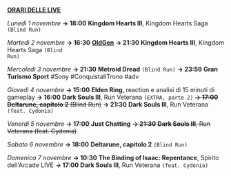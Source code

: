 <b><u>ORARI DELLE LIVE</u></b>

<i>Lunedì 1 novembre</i>
<b>→ 18:00</b> <b>Kingdom Hearts III</b>, Kingdom Hearts Saga <code>(Blind Run)</code>

<i>Martedì 2 novembre</i>
<b>→ 16:30</b> <a href="https://www.twitch.tv/oldgenproject"><b>OldGen</b></a>
<b>→ 21:30</b> <b>Kingdom Hearts III</b>, Kingdom Hearts Saga <code>(Blind Run)</code>

<i>Mercoledì 3 novembre</i>
<b>→ 21:30</b> <b>Metroid Dread</b> <code>(Blind Run)</code>
<b>→ 23:59</b> <b>Gran Turismo Sport</b> #Sony #ConquistaIlTrono #adv

<i>Giovedì 4 novembre</i>
<b>→ 15:00</b> <b>Elden Ring</b>, reaction e analisi di 15 minuti di gameplay
<b>→ 16:00</b> <b>Dark Souls III</b>, Run Veterana <code>(EXTRA, parte 2)</code>
<s><b>→ 17:00</b> <b>Deltarune, capitolo 2</b> (Blind Run)</s>
<b>→ 21:30</b> <b>Dark Souls III</b>, Run Veterana <code>(feat. Cydonia)</code>

<i>Venerdì 5 novembre</i>
<b>→ 17:00</b> <b>Just Chatting</b>
<s><b>→ 21:30</b> <b>Dark Souls III</b>, Run Veterana (feat. Cydonia)</s>

<i>Sabato 6 novembre</i>
<b>→ 18:00</b> <b>Deltarune, capitolo 2</b> <code>(Blind Run)</code>

<i>Domenica 7 novembre</i>
<b>→ 10:30</b> <b>The Binding of Isaac: Repentance</b>, Spirito dell'Arcade LIVE
<b>→ 17:00</b> <b>Dark Souls III</b>, Run Veterana <code>(feat. Cydonia)</code>

